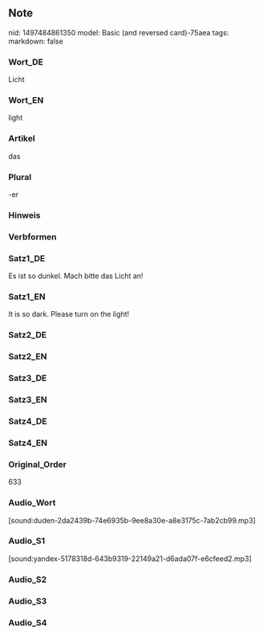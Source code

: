 ## Note
nid: 1497484861350
model: Basic (and reversed card)-75aea
tags: 
markdown: false

### Wort_DE
Licht

### Wort_EN
light

### Artikel
das

### Plural
-er

### Hinweis


### Verbformen


### Satz1_DE
Es ist so dunkel. Mach bitte das Licht an!

### Satz1_EN
It is so dark. Please turn on the light!

### Satz2_DE


### Satz2_EN


### Satz3_DE


### Satz3_EN


### Satz4_DE


### Satz4_EN


### Original_Order
633

### Audio_Wort
[sound:duden-2da2439b-74e6935b-9ee8a30e-a8e3175c-7ab2cb99.mp3]

### Audio_S1
[sound:yandex-5178318d-643b9319-22149a21-d6ada07f-e6cfeed2.mp3]

### Audio_S2


### Audio_S3


### Audio_S4

